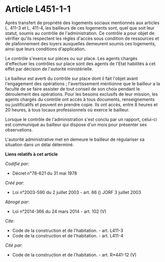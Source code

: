 # Article L451-1-1

Après transfert de propriété des logements sociaux mentionnés aux articles L. 411-3 et L. 411-4, les bailleurs de ces
logements sont, quel que soit leur statut, soumis au contrôle de l'administration. Ce contrôle a pour objet de vérifier
qu'ils respectent les règles d'accès sous condition de ressources et de plafonnement des loyers auxquelles demeurent soumis
ces logements, ainsi que leurs conditions d'application.

Le contrôle s'exerce sur pièces ou sur place. Les agents chargés d'effectuer les contrôles sur place sont des agents de
l'Etat habilités à cet effet par décision de l'autorité ministérielle.

Le bailleur est averti du contrôle sur place dont il fait l'objet avant l'engagement des opérations ; l'avertissement
mentionne que le bailleur a la faculté de se faire assister de tout conseil de son choix pendant le déroulement des
opérations. Pour les besoins exclusifs de leur mission, les agents chargés du contrôle ont accès à tous documents,
renseignements ou justificatifs et peuvent en prendre copie. Ils ont accès, entre 8 heures et 20 heures, à tous locaux
professionnels où exerce le bailleur.

Lorsque le contrôle de l'administration s'est conclu par un rapport, celui-ci est communiqué au bailleur qui dispose d'un
mois pour présenter ses observations.

L'autorité administrative met en demeure le bailleur de régulariser sa situation dans un délai déterminé.

**Liens relatifs à cet article**

_Codifié par_:

  - Décret n°78-621 du 31 mai 1978

_Créé par_:

  - Loi n°2003-590 du 2 juillet 2003 - art. 86 () JORF 3 juillet 2003

_Abrogé par_:

  - Loi n°2014-366 du 24 mars 2014 - art. 102 (V)

_Cite_:

  - Code de la construction et de l'habitation. - art. L411-3
  - Code de la construction et de l'habitation. - art. L411-4

_Cité par_:

  - Code de la construction et de l'habitation. - art. R*441-12 (V)
